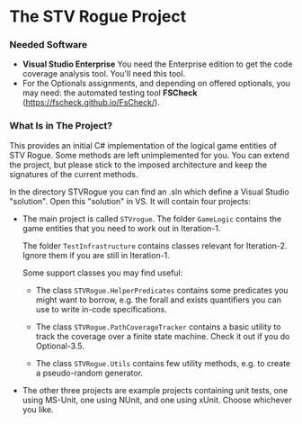 # The STV Rogue Project

### Needed Software

* __Visual Studio Enterprise__ You need the Enterprise edition to get the code coverage analysis tool. You'll need this tool. 
* For the Optionals assignments, and depending on offered optionals, you may need: the automated testing tool __FSCheck__ (https://fscheck.github.io/FsCheck/).


### What Is in The Project?

This provides an initial C# implementation of the logical game entities of STV Rogue.
Some methods are left unimplemented for you. You can extend the project,
but please stick to the imposed architecture and keep the signatures of the current methods.

In the directory STVRogue you can find an .sln which define a Visual Studio "solution". Open this "solution"
in VS. It will contain four projects:

  * The main project is called `STVrogue`. The folder `GameLogic` contains the game entities 
     that you need to work out in Iteration-1.

     The folder `TestInfrastructure` contains classes relevant for Iteration-2. 
     Ignore them if you are still in Iteration-1.

     Some support classes you may find useful:

      * The class `STVRogue.HelperPredicates` contains some predicates you might want to borrow, e.g. the forall and exists quantifiers you can use to write in-code specifications.

      * The class `STVRogue.PathCoverageTracker` contains a basic utility to track the coverage over a finite state machine. Check it out if you do Optional-3.5.

      * The class `STVRogue.Utils` contains few utility methods, e.g. to create a pseudo-random generator.

  * The other three projects are example projects containing unit tests, one using MS-Unit, one using
     NUnit, and one using xUnit. Choose whichever you like.
   


